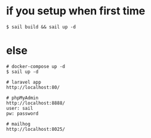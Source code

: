 # if you setup when first time
```
$ sail build && sail up -d
```
# else
``` 
# docker-compose up -d
$ sail up -d

# laravel app
http://localhost:80/

# phpMyAdmin
http://localhost:8888/
user: sail
pw: password

# mailhog
http://localhost:8025/
```
